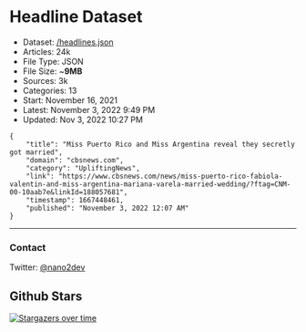 # Headline Dataset

- Dataset: [/headlines.json](https://raw.githubusercontent.com/fwd/news/master/headlines.json) 
- Articles: 24k
- File Type: JSON
- File Size: ~**9MB**
- Sources: 3k
- Categories: 13
- Start: November 16, 2021
- Latest: November 3, 2022 9:49 PM
- Updated: Nov 3, 2022 10:27 PM

```
{
    "title": "Miss Puerto Rico and Miss Argentina reveal they secretly got married",
    "domain": "cbsnews.com",
    "category": "UpliftingNews",
    "link": "https://www.cbsnews.com/news/miss-puerto-rico-fabiola-valentin-and-miss-argentina-mariana-varela-married-wedding/?ftag=CNM-00-10aab7e&linkId=188057681",
    "timestamp": 1667448461,
    "published": "November 3, 2022 12:07 AM"
}
```

---

### Contact 

Twitter: [@nano2dev](https://twitter.com/nano2dev)

## Github Stars

[![Stargazers over time](https://starchart.cc/fwd/news.svg)](https://starchart.cc/fwd/news)

